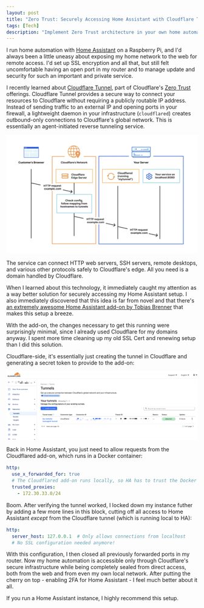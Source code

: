 ```yaml
---
layout: post
title: "Zero Trust: Securely Accessing Home Assistant with Cloudflare Tunnels"
tags: [Tech]
description: "Implement Zero Trust architecture in your own home automation: connect remotely to your Home Assistant instance without opening any ports using Cloudflare Tunnels. Tobias Brenner's Cloudflared add-on for Home Assistant makes this a breeze."
---
```


I run home automation with [Home Assistant][1] on a Raspberry Pi, and I'd always been a little uneasy
about exposing my home network to the web for remote access. I'd set up SSL encryption and all that,
but still felt uncomfortable having an open port in my router and to manage update and security for
such an important and private service.

I recently learned about [Cloudflare Tunnel][2], part of Cloudflare's [Zero Trust][3] offerings.
Cloudflare Tunnel provides a secure way to connect your resources to Cloudflare without requiring a
publicly routable IP address. Instead of sending traffic to an external IP and opening ports in your
firewall, a lightweight daemon in your infrastructure (`cloudflared`) creates outbound-only
connections to Cloudflare's global network. This is essentially an agent-initiated reverse tunneling
service.

<img src="/images/posts/cloudflare-tunnel-diagram.png" alt="Cloudflare Tunnel diagram" style="max-width:100%">

The service can connect HTTP web servers, SSH servers, remote desktops, and various other protocols
safely to Cloudflare's edge. All you need is a domain handled by Cloudflare.

When I learned about this technology, it immediately caught my attention as a way better solution
for securely accessing my Home Assistant setup. I also immediately discovered that this idea is far
from novel and that there's [an extremely awesome Home Assistant add-on by Tobias
Brenner][4] that makes this setup a breeze.

With the add-on, the changes necessary to get this running were surprisingly minimal, since I
already used Cloudflare for my domains anyway. I spent more time cleaning up my old SSL Cert and
renewing setup than I did this solution.

Cloudflare-side, it's essentially just creating the tunnel in Cloudflare and generating a secret token to provide to the add-on:

<img src="/images/posts/cloudflare-tunnels-ui.png" alt="Cloudflare Tunnels UI" style="max-width:100%">

Back in Home Assistant, you just need to allow requests from the Cloudflared add-on, which runs in a Docker container:

```yaml
http:
  use_x_forwarded_for: true
  # The Cloudflared add-on runs locally, so HA has to trust the Docker network it runs on.
  trusted_proxies:
    - 172.30.33.0/24
```

Boom. After verifying the tunnel worked, I locked down my instance futher by adding a few more lines
in this block, cutting off all access to Home Assistant _except_ from the Cloudflare tunnel (which
is running local to HA):

```yaml
http:
  server_host: 127.0.0.1  # Only allows connections from localhost
  # No SSL configuration needed anymore!
```

With this configuration, I then closed all previously forwarded ports in my router. Now my home
automation is accessible only through Cloudflare's secure infrastructure while being completely
sealed from direct access, both from the web and from even my own local network. After putting the
cherry on top - enabling 2FA for Home Assistant - I feel much better about it all.

If you run a Home Assistant instance, I highly recommend this setup.

[1]: https://www.home-assistant.io/
[2]: https://developers.cloudflare.com/cloudflare-one/connections/connect-apps
[3]: https://www.cloudflare.com/learning/security/glossary/what-is-zero-trust/
[4]: https://github.com/brenner-tobias/addon-cloudflared
